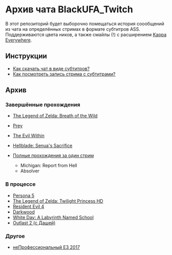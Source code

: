 # Архив чата BlackUFA_Twitch

В этот репозиторий будет выборочно помещаться история соообщений из чата на определённых стримах в формате субтитров ASS. Поддерживаются цвета ников, а также смайлы (!) с расширением [Kappa Everywhere](https://chrome.google.com/webstore/detail/kappa-everywhere-global-t/jafkphjeboadjffjfcigcdfdilpcacod?utm_source=chrome-app-launcher-info-dialog).

## Инструкции

* [Как скачать чат в виде субтитров?](tutorials/subtitles.md)
* [Как посмотреть запись стрима с субтитрами?](tutorials/watch-online.md)

## Архив

### Завершённые прохождения

* [The Legend of Zelda: Breath of the Wild](links/tloz_botw.md)
* [Prey](links/prey.md)
* [The Evil Within](links/evil_within.md)
* [Hellblade: Senua's Sacrifice](links/hellblade.md)

* [Полные прохождения за один стрим](links/single.md)
  * Michigan: Report from Hell
  * Absolver

### В процессе

* [Persona 5](links/persona_5.md)
* [The Legend of Zelda: Twilight Princess HD](links/tloz_tp.md)
* [Resident Evil 4](links/re4.md)
* [Darkwood](links/darkwood.md)
* [White Day: A Labyrinth Named School](links/white_day.md)
* [Outlast 2 (с Дашей)](links/outlast_2_dw.md)

### Другое

* [неПрофессиональный E3 2017](links/e3_2017.md)
